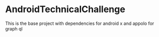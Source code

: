 # AndroidTechnicalChallenge 

This is the base project with dependencies for android x and appolo for graph ql 